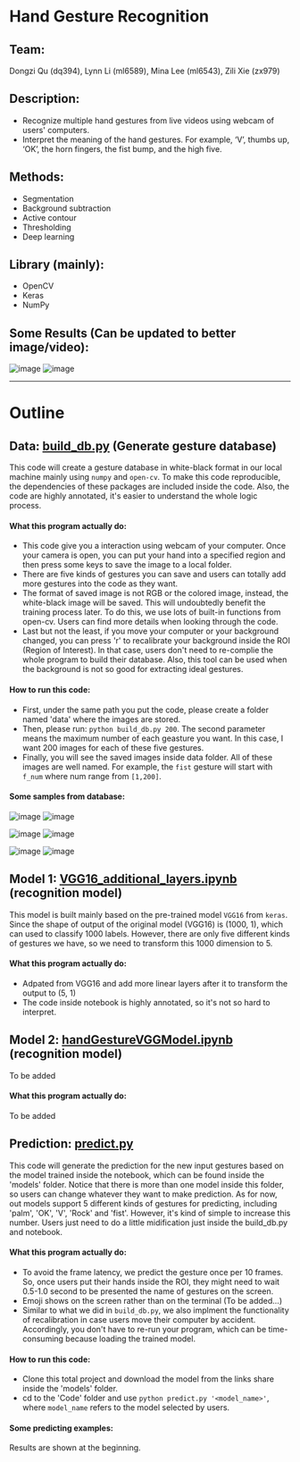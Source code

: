# Hand Gesture Recognition
## Team: 
Dongzi Qu (dq394), Lynn Li (ml6589), Mina Lee (ml6543), Zili Xie (zx979)
## Description:
* Recognize multiple hand gestures from live videos using webcam of users' computers.
* Interpret the meaning of the hand gestures. For example, ‘V’, thumbs up, ‘OK’, the horn fingers, the fist bump, and the high five.
## Methods: 
* Segmentation
* Background subtraction 
* Active contour
* Thresholding
* Deep learning
## Library (mainly):
* OpenCV
* Keras
* NumPy 
## Some Results (Can be updated to better image/video):
![image](https://github.com/leelightman/HandGestureRecognizer/blob/master/Code/samples/ok.png)
![image](https://github.com/leelightman/HandGestureRecognizer/blob/master/Code/samples/rock.png)

------
# Outline
## Data: [build_db.py](https://github.com/leelightman/HandGestureRecognizer/blob/master/Code/build_db.py) (Generate gesture database)
This code will create a gesture database in white-black format in our local machine mainly using ```numpy``` and ```open-cv```. To make this code reproducible, the dependencies of these packages are included inside the code. Also, the code are highly annotated, it's easier to understand the whole logic process.
#### What this program actually do:
* This code give you a interaction using webcam of your computer. Once your camera is open, you can put your hand into a specified region and then press some keys to save the image to a local folder.
* There are five kinds of gestures you can save and users can totally add more gestures into the code as they want.
* The format of saved image is not RGB or the colored image, instead, the white-black image will be saved. This will undoubtedly benefit the training process later. To do this, we use lots of built-in functions from open-cv. Users can find more details when looking through the code.
* Last but not the least, if you move your computer or your background changed, you can press 'r' to recalibrate your background inside the ROI (Region of Interest). In that case, users don't need to re-complie the whole program to build their database. Also, this tool can be used when the background is not so good for extracting ideal gestures.
#### How to run this code:
* First, under the same path you put the code, please create a folder named 'data' where the images are stored.
* Then, please run: ```python build_db.py 200```. The second parameter means the maximum number of each geasture you want. In this case, I want 200 images for each of these five gestures.
* Finally, you will see the saved images inside data folder. All of these images are well named. For example, the ```fist``` gesture will start with ```f_num``` where num range from ```[1,200]```.
#### Some samples from database:

![image](https://github.com/leelightman/HandGestureRecognizer/blob/master/Code/samples/o_1.jpg)
![image](https://github.com/leelightman/HandGestureRecognizer/blob/master/Code/samples/o_12.jpg)

![image](https://github.com/leelightman/HandGestureRecognizer/blob/master/Code/samples/p_3.jpg)
![image](https://github.com/leelightman/HandGestureRecognizer/blob/master/Code/samples/p_4.jpg)

![image](https://github.com/leelightman/HandGestureRecognizer/blob/master/Code/samples/f_2.jpg)
![image](https://github.com/leelightman/HandGestureRecognizer/blob/master/Code/samples/f_9.jpg)

## Model 1: [VGG16_additional_layers.ipynb](https://github.com/leelightman/HandGestureRecognizer/blob/master/Code/VGG16_additional_layers.ipynb) (recognition model)
This model is built mainly based on the pre-trained model ```VGG16``` from ```keras```. Since the shape of output of the original model (VGG16) is (1000, 1), which can used to classify 1000 labels. However, there are only five different kinds of gestures we have, so we need to transform this 1000 dimension to 5.
#### What this program actually do:
* Adpated from VGG16 and add more linear layers after it to transform the output to (5, 1)
* The code inside notebook is highly annotated, so it's not so hard to interpret.
## Model 2: [handGestureVGGModel.ipynb](https://github.com/leelightman/HandGestureRecognizer/blob/master/Code/handGestureVGGModel.ipynb) (recognition model)
To be added
#### What this program actually do:
To be added

## Prediction: [predict.py](https://github.com/leelightman/HandGestureRecognizer/blob/master/Code/predict.py)
This code will generate the prediction for the new input gestures based on the model trained inside the notebook, which can be found inside the 'models' folder. Notice that there is more than one model inside this folder, so users can change whatever they want to make prediction. As for now, out models support 5 different kinds of gestures for predicting, including 'palm', 'OK', 'V', 'Rock' and 'fist'. However, it's kind of simple to increase this number. Users just need to do a little midification just inside the build_db.py and notebook.
#### What this program actually do:
* To avoid the frame latency, we predict the gesture once per 10 frames. So, once users put their hands inside the ROI, they might need to wait 0.5-1.0 second to be presented the name of gestures on the screen.
* Emoji shows on the screen rather than on the terminal (To be added...)
* Similar to what we did in ```build_db.py```, we also implment the functionality of recalibration in case users move their computer by accident. Accordingly, you don't have to re-run your program, which can be time-consuming because loading the trained model.
#### How to run this code:
* Clone this total project and download the model from the links share inside the 'models' folder.
* cd to the 'Code' folder and use ```python predict.py '<model_name>'```, where ```model_name``` refers to the model selected by users.
#### Some predicting examples:
Results are shown at the beginning.


